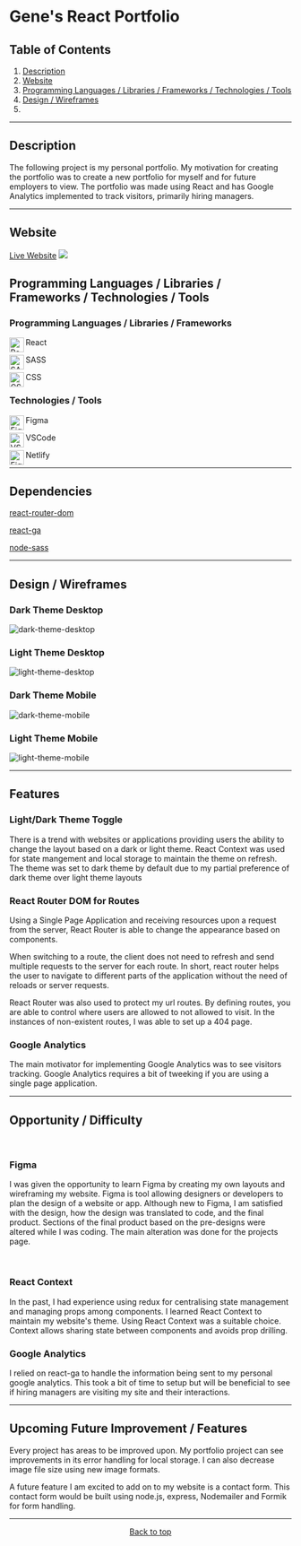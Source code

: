 <div id="top"></div>

# Gene's React Portfolio

<h2>Table of Contents</h2>

1. <a href="#description">Description</a>
2. <a href="#website">Website</a>
3. <a href="#techtools">Programming Languages / Libraries / Frameworks / Technologies / Tools</a>
4. <a href="#design">Design / Wireframes</a>
5.

---

<h2 id="description">Description</h2>

The following project is my personal portfolio. My motivation for creating the portfolio was to create a new portfolio for myself and for future employers to view. The portfolio was made using React and has Google Analytics implemented to track visitors, primarily hiring managers.

---

<h2 id="website">Website</h2>

<a href="https://genebarra.dev">Live Website</a>
<a href="https://genebarra.dev"><img src="https://user-images.githubusercontent.com/33293205/103592117-28323b00-4ec0-11eb-9d5b-57b6fba1f453.png"></a>

<h2 id="techtools">Programming Languages / Libraries / Frameworks / Technologies / Tools</h2>

### Programming Languages / Libraries / Frameworks

<p>
<img align="left" alt="React" width="26px" src="https://user-images.githubusercontent.com/33293205/103695756-2b363580-4f6b-11eb-8b19-88e03a23ddb9.png" />React</p>
<p><img align="left" alt="SASS" width="26px" src="https://user-images.githubusercontent.com/33293205/103695748-283b4500-4f6b-11eb-8af0-891882d90e4f.png" />SASS</p>
<p><img align="left" alt="CSS" width="26px" src="https://user-images.githubusercontent.com/33293205/103695745-270a1800-4f6b-11eb-83a4-38f46c2178a0.png" />CSS</p>


### Technologies / Tools

<p><img align="left" alt="Figma" width="26px" src="https://user-images.githubusercontent.com/33293205/103695741-25d8eb00-4f6b-11eb-8b7b-22dc430a1328.png" />Figma</p>
<p><img align="left" alt="VSCode" width="26px" src="https://user-images.githubusercontent.com/33293205/103695735-24a7be00-4f6b-11eb-8d90-5213d85766ab.png" />VSCode</p>
<p><img align="left" alt="Figma" width="26px" src="https://user-images.githubusercontent.com/33293205/103695725-1fe30a00-4f6b-11eb-9e9f-ae72a4d97a73.png" />Netlify</p>

---

## Dependencies

<a href="https://www.npmjs.com/package/react-router-dom">
  <p>react-router-dom</p>
</a>
<a href="https://github.com/react-ga/react-ga">
  <p>react-ga</p>
</a>
<a href="https://github.com/sass/node-sass">
  <p>node-sass</p>
</a>

---

<h2 id="design">Design / Wireframes</h2>

### Dark Theme Desktop
<img align="center" alt="dark-theme-desktop" src="https://user-images.githubusercontent.com/33293205/103698034-bfee6280-4f6e-11eb-85f6-3c63dc9e7d35.png" />

### Light Theme Desktop
<img align="center" alt="light-theme-desktop" src="https://user-images.githubusercontent.com/33293205/103698030-bf55cc00-4f6e-11eb-99b5-3b1178fb4457.png" />

### Dark Theme Mobile
<img align="center" alt="dark-theme-mobile" src="https://user-images.githubusercontent.com/33293205/103698031-bfee6280-4f6e-11eb-9ad0-4ca0d36720e6.png" />

### Light Theme Mobile
<img align="center" alt="light-theme-mobile" src="https://user-images.githubusercontent.com/33293205/103698033-bfee6280-4f6e-11eb-9801-767077084c91.png" />

---

## Features

<h3>Light/Dark Theme Toggle</h3>
<p>There is a trend with websites or applications providing users the ability to change the layout based on a dark or light theme. React Context was used for state mangement and local storage to maintain the theme on refresh. The theme was set to dark theme by default due to my partial preference of dark theme over light theme layouts</p>

<h3>React Router DOM for Routes</h3>
<p>Using a Single Page Application and receiving resources upon a request from the server, React Router is able to change the appearance based on components. 
</p>

<p>When switching to a route, the client does not need to refresh and send multiple requests to the server for each route. In short, react router helps the user to navigate to different parts of the application without the need of reloads or server requests.</p>

<p>React Router was also used to protect my url routes. By defining routes, you are able to control where users are allowed to not allowed to visit. In the instances of non-existent routes, I was able to set up a 404 page.</p>

<h3>Google Analytics</h3>
<p>The main motivator for implementing Google Analytics was to see visitors tracking. Google Analytics requires a bit of tweeking if you are using a single page application. </p>

---

## Opportunity / Difficulty

<br>

<h3>Figma</h3>
<p>I was given the opportunity to learn Figma by creating my own layouts and wireframing my website. Figma is tool allowing designers or developers to plan the design of a website or app. Although new to Figma, I am satisfied with the design, how the design was translated to code, and the final product. Sections of the final product based on the pre-designs were altered while I was coding. The main alteration was done for the projects page.</p>
<br>

<h3>React Context</h3>
<p>In the past, I had experience using redux for centralising state management and managing props among components. I learned React Context to maintain my website's theme. Using React Context was a suitable choice. Context allows sharing state between components and avoids prop drilling.</p>

<h3> Google Analytics</h3>
<p>I relied on react-ga to handle the information being sent to my personal google analytics. This took a bit of time to setup but will be beneficial to see if hiring managers are visiting my site and their interactions.</p>

---

## Upcoming Future Improvement / Features

<p>Every project has areas to be improved upon. My portfolio project can see improvements in its error handling for local storage. I can also decrease image file size using new image formats.</p>

<p>A future feature I am excited to add on to my website is a contact form. This contact form would be built using node.js, express, Nodemailer and Formik for form handling.</p>

---

<p align="center" width="100%">
  <a href="#top">Back to top</a>
</p>
